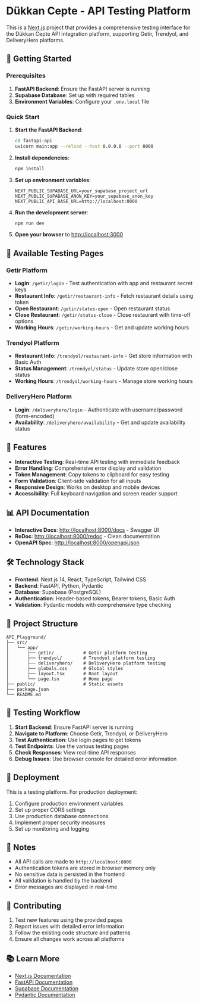 # Dükkan Cepte - API Testing Platform

This is a [Next.js](https://nextjs.org) project that provides a comprehensive testing interface for the Dükkan Cepte API integration platform, supporting Getir, Trendyol, and DeliveryHero platforms.

## 🚀 Getting Started

### Prerequisites

1. **FastAPI Backend**: Ensure the FastAPI server is running
2. **Supabase Database**: Set up with required tables
3. **Environment Variables**: Configure your `.env.local` file

### Quick Start

1. **Start the FastAPI Backend**:
   ```bash
   cd fastapi-api
   uvicorn main:app --reload --host 0.0.0.0 --port 8000
   ```

2. **Install dependencies**:
   ```bash
   npm install
   ```

3. **Set up environment variables**:
   ```env
   NEXT_PUBLIC_SUPABASE_URL=your_supabase_project_url
   NEXT_PUBLIC_SUPABASE_ANON_KEY=your_supabase_anon_key
   NEXT_PUBLIC_API_BASE_URL=http://localhost:8000
   ```

4. **Run the development server**:
   ```bash
   npm run dev
   ```

5. **Open your browser** to [http://localhost:3000](http://localhost:3000)

## 📱 Available Testing Pages

### Getir Platform
- **Login**: `/getir/login` - Test authentication with app and restaurant secret keys
- **Restaurant Info**: `/getir/restaurant-info` - Fetch restaurant details using token
- **Open Restaurant**: `/getir/status-open` - Open restaurant status
- **Close Restaurant**: `/getir/status-close` - Close restaurant with time-off options
- **Working Hours**: `/getir/working-hours` - Get and update working hours

### Trendyol Platform
- **Restaurant Info**: `/trendyol/restaurant-info` - Get store information with Basic Auth
- **Status Management**: `/trendyol/status` - Update store open/close status
- **Working Hours**: `/trendyol/working-hours` - Manage store working hours

### DeliveryHero Platform
- **Login**: `/deliveryhero/login` - Authenticate with username/password (form-encoded)
- **Availability**: `/deliveryhero/availability` - Get and update availability status

## 🔧 Features

- **Interactive Testing**: Real-time API testing with immediate feedback
- **Error Handling**: Comprehensive error display and validation
- **Token Management**: Copy tokens to clipboard for easy testing
- **Form Validation**: Client-side validation for all inputs
- **Responsive Design**: Works on desktop and mobile devices
- **Accessibility**: Full keyboard navigation and screen reader support

## 📊 API Documentation

- **Interactive Docs**: [http://localhost:8000/docs](http://localhost:8000/docs) - Swagger UI
- **ReDoc**: [http://localhost:8000/redoc](http://localhost:8000/redoc) - Clean documentation
- **OpenAPI Spec**: [http://localhost:8000/openapi.json](http://localhost:8000/openapi.json)

## 🛠️ Technology Stack

- **Frontend**: Next.js 14, React, TypeScript, Tailwind CSS
- **Backend**: FastAPI, Python, Pydantic
- **Database**: Supabase (PostgreSQL)
- **Authentication**: Header-based tokens, Bearer tokens, Basic Auth
- **Validation**: Pydantic models with comprehensive type checking

## 📁 Project Structure

```
API_Playground/
├── src/
│   └── app/
│       ├── getir/           # Getir platform testing
│       ├── trendyol/        # Trendyol platform testing
│       ├── deliveryhero/    # DeliveryHero platform testing
│       ├── globals.css      # Global styles
│       ├── layout.tsx       # Root layout
│       └── page.tsx         # Home page
├── public/                  # Static assets
├── package.json
└── README.md
```

## 🧪 Testing Workflow

1. **Start Backend**: Ensure FastAPI server is running
2. **Navigate to Platform**: Choose Getir, Trendyol, or DeliveryHero
3. **Test Authentication**: Use login pages to get tokens
4. **Test Endpoints**: Use the various testing pages
5. **Check Responses**: View real-time API responses
6. **Debug Issues**: Use browser console for detailed error information

## 🚀 Deployment

This is a testing platform. For production deployment:

1. Configure production environment variables
2. Set up proper CORS settings
3. Use production database connections
4. Implement proper security measures
5. Set up monitoring and logging

## 📝 Notes

- All API calls are made to `http://localhost:8000`
- Authentication tokens are stored in browser memory only
- No sensitive data is persisted in the frontend
- All validation is handled by the backend
- Error messages are displayed in real-time

## 🤝 Contributing

1. Test new features using the provided pages
2. Report issues with detailed error information
3. Follow the existing code structure and patterns
4. Ensure all changes work across all platforms

## 📚 Learn More

- [Next.js Documentation](https://nextjs.org/docs)
- [FastAPI Documentation](https://fastapi.tiangolo.com/)
- [Supabase Documentation](https://supabase.com/docs)
- [Pydantic Documentation](https://pydantic-docs.helpmanual.io/)
